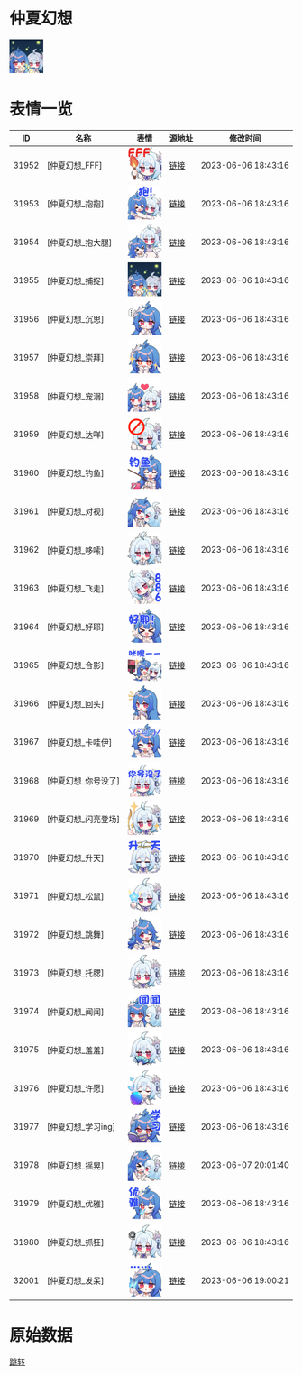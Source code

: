 # 仲夏幻想

<img src="./cover.png" height="60" alt="cover" />

# 表情一览

|ID|名称|表情|源地址|修改时间|
|----|----|----|----|----|
|31952|[仲夏幻想_FFF]|<img src="./pic/031952_%5B仲夏幻想_FFF%5D.png" height="60" alt="FFF"/>|[链接](https://i0.hdslb.com/bfs/emote/b9586dc6d3b77fc0d072d0d85d1cb8e501c1b1e4.png)|2023-06-06 18:43:16|
|31953|[仲夏幻想_抱抱]|<img src="./pic/031953_%5B仲夏幻想_抱抱%5D.png" height="60" alt="抱抱"/>|[链接](https://i0.hdslb.com/bfs/emote/1054050343731447d53b63f903e5afc051605bcc.png)|2023-06-06 18:43:16|
|31954|[仲夏幻想_抱大腿]|<img src="./pic/031954_%5B仲夏幻想_抱大腿%5D.png" height="60" alt="抱大腿"/>|[链接](https://i0.hdslb.com/bfs/emote/c0171e63d824ae9ef312bcad3b3bc49b11e8a918.png)|2023-06-06 18:43:16|
|31955|[仲夏幻想_捕捉]|<img src="./pic/031955_%5B仲夏幻想_捕捉%5D.png" height="60" alt="捕捉"/>|[链接](https://i0.hdslb.com/bfs/emote/49cab978b273b74374044dd12a353cda2929d361.png)|2023-06-06 18:43:16|
|31956|[仲夏幻想_沉思]|<img src="./pic/031956_%5B仲夏幻想_沉思%5D.png" height="60" alt="沉思"/>|[链接](https://i0.hdslb.com/bfs/emote/9aa9c4ecc2496e874b9a9c4abe7f329ac9c879b7.png)|2023-06-06 18:43:16|
|31957|[仲夏幻想_崇拜]|<img src="./pic/031957_%5B仲夏幻想_崇拜%5D.png" height="60" alt="崇拜"/>|[链接](https://i0.hdslb.com/bfs/emote/32babe0f5206c1eebf1b555b2ebe3b69340afc99.png)|2023-06-06 18:43:16|
|31958|[仲夏幻想_宠溺]|<img src="./pic/031958_%5B仲夏幻想_宠溺%5D.png" height="60" alt="宠溺"/>|[链接](https://i0.hdslb.com/bfs/emote/c7874ddd78182d60f0d95a9bf8df73c338f05a1b.png)|2023-06-06 18:43:16|
|31959|[仲夏幻想_达咩]|<img src="./pic/031959_%5B仲夏幻想_达咩%5D.png" height="60" alt="达咩"/>|[链接](https://i0.hdslb.com/bfs/emote/fcd05c25a657b120f027885f8537bc3632b6d933.png)|2023-06-06 18:43:16|
|31960|[仲夏幻想_钓鱼]|<img src="./pic/031960_%5B仲夏幻想_钓鱼%5D.png" height="60" alt="钓鱼"/>|[链接](https://i0.hdslb.com/bfs/emote/60378ead0d6f396f1201db0b21616f97ed02fc27.png)|2023-06-06 18:43:16|
|31961|[仲夏幻想_对视]|<img src="./pic/031961_%5B仲夏幻想_对视%5D.png" height="60" alt="对视"/>|[链接](https://i0.hdslb.com/bfs/emote/fb1971075d2ac883e185698ba5676c78d53dc54b.png)|2023-06-06 18:43:16|
|31962|[仲夏幻想_哆嗦]|<img src="./pic/031962_%5B仲夏幻想_哆嗦%5D.png" height="60" alt="哆嗦"/>|[链接](https://i0.hdslb.com/bfs/emote/73e499fae3d44347e579197cd64b845d2411170b.png)|2023-06-06 18:43:16|
|31963|[仲夏幻想_飞走]|<img src="./pic/031963_%5B仲夏幻想_飞走%5D.png" height="60" alt="飞走"/>|[链接](https://i0.hdslb.com/bfs/emote/269c67d2531f2e54bc285178041207e79f4e42a8.png)|2023-06-06 18:43:16|
|31964|[仲夏幻想_好耶]|<img src="./pic/031964_%5B仲夏幻想_好耶%5D.png" height="60" alt="好耶"/>|[链接](https://i0.hdslb.com/bfs/emote/5334403d655d8ce84b21df3057d88934c966f15f.png)|2023-06-06 18:43:16|
|31965|[仲夏幻想_合影]|<img src="./pic/031965_%5B仲夏幻想_合影%5D.png" height="60" alt="合影"/>|[链接](https://i0.hdslb.com/bfs/emote/470df09f31252d4e51fae7d6a1e6a1da0cf8810b.png)|2023-06-06 18:43:16|
|31966|[仲夏幻想_回头]|<img src="./pic/031966_%5B仲夏幻想_回头%5D.png" height="60" alt="回头"/>|[链接](https://i0.hdslb.com/bfs/emote/babb4da715bdeb655d0be0745548878e0b3b2457.png)|2023-06-06 18:43:16|
|31967|[仲夏幻想_卡哇伊]|<img src="./pic/031967_%5B仲夏幻想_卡哇伊%5D.png" height="60" alt="卡哇伊"/>|[链接](https://i0.hdslb.com/bfs/emote/dcd98a741161e145458bea4c67a22b7945a31088.png)|2023-06-06 18:43:16|
|31968|[仲夏幻想_你号没了]|<img src="./pic/031968_%5B仲夏幻想_你号没了%5D.png" height="60" alt="你号没了"/>|[链接](https://i0.hdslb.com/bfs/emote/e5cedd621e560fe3e154f4ca1be15e0ac3828885.png)|2023-06-06 18:43:16|
|31969|[仲夏幻想_闪亮登场]|<img src="./pic/031969_%5B仲夏幻想_闪亮登场%5D.png" height="60" alt="闪亮登场"/>|[链接](https://i0.hdslb.com/bfs/emote/95bea8a381e74b028e18fb23e35b760d8b900609.png)|2023-06-06 18:43:16|
|31970|[仲夏幻想_升天]|<img src="./pic/031970_%5B仲夏幻想_升天%5D.png" height="60" alt="升天"/>|[链接](https://i0.hdslb.com/bfs/emote/97fa8dd1a3da614fe83d9f2d859bb3c8e9f831e6.png)|2023-06-06 18:43:16|
|31971|[仲夏幻想_松鼠]|<img src="./pic/031971_%5B仲夏幻想_松鼠%5D.png" height="60" alt="松鼠"/>|[链接](https://i0.hdslb.com/bfs/emote/6cce73ec232155ae1fac9894de74a2a5ff9e83f4.png)|2023-06-06 18:43:16|
|31972|[仲夏幻想_跳舞]|<img src="./pic/031972_%5B仲夏幻想_跳舞%5D.png" height="60" alt="跳舞"/>|[链接](https://i0.hdslb.com/bfs/emote/a0b570d00eb9b8024a4bb8cbc4f2fc60af5d2dc7.png)|2023-06-06 18:43:16|
|31973|[仲夏幻想_托腮]|<img src="./pic/031973_%5B仲夏幻想_托腮%5D.png" height="60" alt="托腮"/>|[链接](https://i0.hdslb.com/bfs/emote/245bbeaba571c75b45b3d0435088878c5e40ffdc.png)|2023-06-06 18:43:16|
|31974|[仲夏幻想_闻闻]|<img src="./pic/031974_%5B仲夏幻想_闻闻%5D.png" height="60" alt="闻闻"/>|[链接](https://i0.hdslb.com/bfs/emote/58d7d326f158deca4f211c4faf7df39d6dfcb824.png)|2023-06-06 18:43:16|
|31975|[仲夏幻想_羞羞]|<img src="./pic/031975_%5B仲夏幻想_羞羞%5D.png" height="60" alt="羞羞"/>|[链接](https://i0.hdslb.com/bfs/emote/11b8ca75fc5d53aede4b85342f22a33da3fa6e50.png)|2023-06-06 18:43:16|
|31976|[仲夏幻想_许愿]|<img src="./pic/031976_%5B仲夏幻想_许愿%5D.png" height="60" alt="许愿"/>|[链接](https://i0.hdslb.com/bfs/emote/590c53b939ded472b6cfd15d7b5e93c8b1e00a8b.png)|2023-06-06 18:43:16|
|31977|[仲夏幻想_学习ing]|<img src="./pic/031977_%5B仲夏幻想_学习ing%5D.png" height="60" alt="学习ing"/>|[链接](https://i0.hdslb.com/bfs/emote/2a988545ea203c73fbb9ee83bcc3ff3438488ef3.png)|2023-06-06 18:43:16|
|31978|[仲夏幻想_摇晃]|<img src="./pic/031978_%5B仲夏幻想_摇晃%5D.png" height="60" alt="摇晃"/>|[链接](https://i0.hdslb.com/bfs/emote/4d63c6c78c42fc0f0cd4c6708d6a22a32779dfea.png)|2023-06-07 20:01:40|
|31979|[仲夏幻想_优雅]|<img src="./pic/031979_%5B仲夏幻想_优雅%5D.png" height="60" alt="优雅"/>|[链接](https://i0.hdslb.com/bfs/emote/1f58997636e34d809e3d63b8aed3dfcc15612844.png)|2023-06-06 18:43:16|
|31980|[仲夏幻想_抓狂]|<img src="./pic/031980_%5B仲夏幻想_抓狂%5D.png" height="60" alt="抓狂"/>|[链接](https://i0.hdslb.com/bfs/emote/3b2177ebe13ecb93f034d2b4688e70ff6ce747d2.png)|2023-06-06 18:43:16|
|32001|[仲夏幻想_发呆]|<img src="./pic/032001_%5B仲夏幻想_发呆%5D.png" height="60" alt="发呆"/>|[链接](https://i0.hdslb.com/bfs/emote/6418c42f4beb692c029ec2895df604315d822fee.png)|2023-06-06 19:00:21|

# 原始数据

[跳转](./raw.json)

